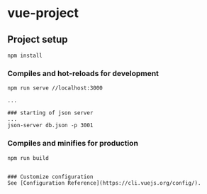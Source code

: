 # vue-project

## Project setup
```
npm install
```

### Compiles and hot-reloads for development
```
npm run serve //localhost:3000

...

### starting of json server
...
json-server db.json -p 3001

```

### Compiles and minifies for production
```
npm run build
```


```

### Customize configuration
See [Configuration Reference](https://cli.vuejs.org/config/).
